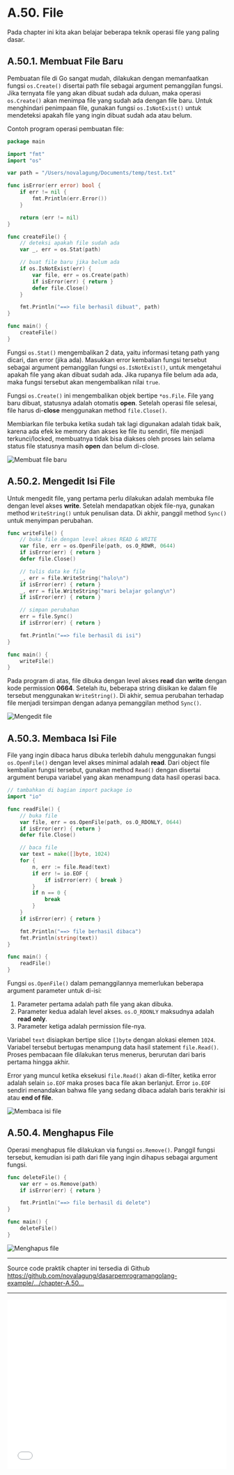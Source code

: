# A.50. File

Pada chapter ini kita akan belajar beberapa teknik operasi file yang paling dasar.

## A.50.1. Membuat File Baru

Pembuatan file di Go sangat mudah, dilakukan dengan memanfaatkan fungsi `os.Create()` disertai path file sebagai argument pemanggilan fungsi. Jika ternyata file yang akan dibuat sudah ada duluan, maka operasi `os.Create()` akan menimpa file yang sudah ada dengan file baru. Untuk menghindari penimpaan file, gunakan fungsi `os.IsNotExist()` untuk mendeteksi apakah file yang ingin dibuat sudah ada atau belum.

Contoh program operasi pembuatan file:

```go
package main

import "fmt"
import "os"

var path = "/Users/novalagung/Documents/temp/test.txt"

func isError(err error) bool {
    if err != nil {
        fmt.Println(err.Error())
    }

    return (err != nil)
}

func createFile() {
    // deteksi apakah file sudah ada
    var _, err = os.Stat(path)

    // buat file baru jika belum ada
    if os.IsNotExist(err) {
        var file, err = os.Create(path)
        if isError(err) { return }
        defer file.Close()
    }

    fmt.Println("==> file berhasil dibuat", path)
}

func main() {
    createFile()
}
```

Fungsi `os.Stat()` mengembalikan 2 data, yaitu informasi tetang path yang dicari, dan error (jika ada). Masukkan error kembalian fungsi tersebut sebagai argument pemanggilan fungsi `os.IsNotExist()`, untuk mengetahui apakah file yang akan dibuat sudah ada. Jika rupanya file belum ada ada, maka fungsi tersebut akan mengembalikan nilai `true`.

Fungsi `os.Create()` ini mengembalikan objek bertipe `*os.File`. File yang baru dibuat, statusnya adalah otomatis **open**. Setelah operasi file selesai, file harus di-**close** menggunakan method `file.Close()`.

Membiarkan file terbuka ketika sudah tak lagi digunakan adalah tidak baik, karena ada efek ke memory dan akses ke file itu sendiri, file menjadi terkunci/locked, membuatnya tidak bisa diakses oleh proses lain selama status file statusnya masih **open** dan belum di-close.

![Membuat file baru](images/A_file_1_create.png)

## A.50.2. Mengedit Isi File

Untuk mengedit file, yang pertama perlu dilakukan adalah membuka file dengan level akses **write**. Setelah mendapatkan objek file-nya, gunakan method `WriteString()` untuk penulisan data. Di akhir, panggil method `Sync()` untuk menyimpan perubahan.

```go
func writeFile() {
    // buka file dengan level akses READ & WRITE
    var file, err = os.OpenFile(path, os.O_RDWR, 0644)
    if isError(err) { return }
    defer file.Close()

    // tulis data ke file
    _, err = file.WriteString("halo\n")
    if isError(err) { return }
    _, err = file.WriteString("mari belajar golang\n")
    if isError(err) { return }

    // simpan perubahan
    err = file.Sync()
    if isError(err) { return }

    fmt.Println("==> file berhasil di isi")
}

func main() {
    writeFile()
}
```

Pada program di atas, file dibuka dengan level akses **read** dan **write** dengan kode permission **0664**. Setelah itu, beberapa string diisikan ke dalam file tersebut menggunakan `WriteString()`. Di akhir, semua perubahan terhadap file menjadi tersimpan dengan adanya pemanggilan method `Sync()`.

![Mengedit file](images/A_file_2_write.png)

## A.50.3. Membaca Isi File

File yang ingin dibaca harus dibuka terlebih dahulu menggunakan fungsi `os.OpenFile()` dengan level akses minimal adalah **read**. Dari object file kembalian fungsi tersebut, gunakan method `Read()` dengan disertai argument berupa variabel yang akan menampung data hasil operasi baca.

```go
// tambahkan di bagian import package io
import "io"

func readFile() {
    // buka file
    var file, err = os.OpenFile(path, os.O_RDONLY, 0644)
    if isError(err) { return }
    defer file.Close()

    // baca file
    var text = make([]byte, 1024)
    for {
        n, err := file.Read(text)
        if err != io.EOF {
            if isError(err) { break }
        }
        if n == 0 {
            break
        }
    }
    if isError(err) { return }

    fmt.Println("==> file berhasil dibaca")
    fmt.Println(string(text))
}

func main() {
    readFile()
}
```

Fungsi `os.OpenFile()` dalam pemanggilannya memerlukan beberapa argument parameter untuk di-isi:

 1. Parameter pertama adalah path file yang akan dibuka.
 2. Parameter kedua adalah level akses. `os.O_RDONLY` maksudnya adalah **read only**.
 3. Parameter ketiga adalah permission file-nya.

Variabel `text` disiapkan bertipe slice `[]byte` dengan alokasi elemen `1024`. Variabel tersebut bertugas menampung data hasil statement `file.Read()`. Proses pembacaan file dilakukan terus menerus, berurutan dari baris pertama hingga akhir.

Error yang muncul ketika eksekusi `file.Read()` akan di-filter, ketika error adalah selain `io.EOF` maka proses baca file akan berlanjut. Error `io.EOF` sendiri menandakan bahwa file yang sedang dibaca adalah baris terakhir isi atau **end of file**.

![Membaca isi file](images/A_file_3_read.png)

## A.50.4. Menghapus File

Operasi menghapus file dilakukan via fungsi `os.Remove()`. Panggil fungsi tersebut, kemudian isi path dari file yang ingin dihapus sebagai argument fungsi.

```go
func deleteFile() {
    var err = os.Remove(path)
    if isError(err) { return }

    fmt.Println("==> file berhasil di delete")
}

func main() {
    deleteFile()
}
```

![Menghapus file](images/A_file_4_delete.png)

---

<div class="source-code-link">
    <div class="source-code-link-message">Source code praktik chapter ini tersedia di Github</div>
    <a href="https://github.com/novalagung/dasarpemrogramangolang-example/tree/master/chapter-A.50-file">https://github.com/novalagung/dasarpemrogramangolang-example/.../chapter-A.50...</a>
</div>

---

<iframe src="partial/ebooks.html" width="100%" height="390px" frameborder="0" scrolling="no"></iframe>
